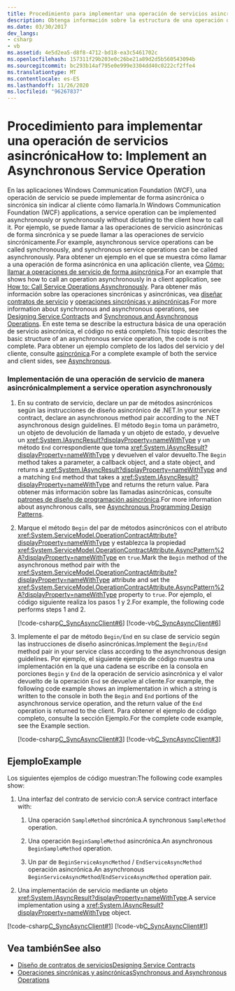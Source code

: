 ```yaml
---
title: Procedimiento para implementar una operación de servicios asincrónica
description: Obtenga información sobre la estructura de una operación de servicio asincrónica en WFC. Una operación de servicio se puede implementar de forma asincrónica o sincrónica.
ms.date: 03/30/2017
dev_langs:
- csharp
- vb
ms.assetid: 4e5d2ea5-d8f8-4712-bd18-ea3c5461702c
ms.openlocfilehash: 157311f29b203e0c26be21a89d2d5b560543094b
ms.sourcegitcommit: bc293b14af795e0e999e3304dd40c0222cf2ffe4
ms.translationtype: MT
ms.contentlocale: es-ES
ms.lasthandoff: 11/26/2020
ms.locfileid: "96267837"
---
```

# <a name="how-to-implement-an-asynchronous-service-operation"></a><span data-ttu-id="a38f9-104">Procedimiento para implementar una operación de servicios asincrónica</span><span class="sxs-lookup"><span data-stu-id="a38f9-104">How to: Implement an Asynchronous Service Operation</span></span>

<span data-ttu-id="a38f9-105">En las aplicaciones Windows Communication Foundation (WCF), una operación de servicio se puede implementar de forma asincrónica o sincrónica sin indicar al cliente cómo llamarla.</span><span class="sxs-lookup"><span data-stu-id="a38f9-105">In Windows Communication Foundation (WCF) applications, a service operation can be implemented asynchronously or synchronously without dictating to the client how to call it.</span></span> <span data-ttu-id="a38f9-106">Por ejemplo, se puede llamar a las operaciones de servicio asincrónicas de forma sincrónica y se puede llamar a las operaciones de servicio sincrónicamente.</span><span class="sxs-lookup"><span data-stu-id="a38f9-106">For example, asynchronous service operations can be called synchronously, and synchronous service operations can be called asynchronously.</span></span> <span data-ttu-id="a38f9-107">Para obtener un ejemplo en el que se muestra cómo llamar a una operación de forma asincrónica en una aplicación cliente, vea [Cómo: llamar a operaciones de servicio de forma asincrónica](./feature-details/how-to-call-wcf-service-operations-asynchronously.md).</span><span class="sxs-lookup"><span data-stu-id="a38f9-107">For an example that shows how to call an operation asynchronously in a client application, see [How to: Call Service Operations Asynchronously](./feature-details/how-to-call-wcf-service-operations-asynchronously.md).</span></span> <span data-ttu-id="a38f9-108">Para obtener más información sobre las operaciones sincrónicas y asincrónicas, vea [diseñar contratos de servicio](designing-service-contracts.md) y [operaciones sincrónicas y asincrónicas](synchronous-and-asynchronous-operations.md).</span><span class="sxs-lookup"><span data-stu-id="a38f9-108">For more information about synchronous and asynchronous operations, see [Designing Service Contracts](designing-service-contracts.md) and [Synchronous and Asynchronous Operations](synchronous-and-asynchronous-operations.md).</span></span> <span data-ttu-id="a38f9-109">En este tema se describe la estructura básica de una operación de servicio asincrónica, el código no está completo.</span><span class="sxs-lookup"><span data-stu-id="a38f9-109">This topic describes the basic structure of an asynchronous service operation, the code is not complete.</span></span> <span data-ttu-id="a38f9-110">Para obtener un ejemplo completo de los lados del servicio y del cliente, consulte [asincrónica](/previous-versions/dotnet/netframework-4.0/ms751505(v=vs.100)).</span><span class="sxs-lookup"><span data-stu-id="a38f9-110">For a complete example of both the service and client sides, see [Asynchronous](/previous-versions/dotnet/netframework-4.0/ms751505(v=vs.100)).</span></span>  
  
### <a name="implement-a-service-operation-asynchronously"></a><span data-ttu-id="a38f9-111">Implementación de una operación de servicio de manera asincrónica</span><span class="sxs-lookup"><span data-stu-id="a38f9-111">Implement a service operation asynchronously</span></span>  
  
1. <span data-ttu-id="a38f9-112">En su contrato de servicio, declare un par de métodos asincrónicos según las instrucciones de diseño asincrónico de .NET.</span><span class="sxs-lookup"><span data-stu-id="a38f9-112">In your service contract, declare an asynchronous method pair according to the .NET asynchronous design guidelines.</span></span> <span data-ttu-id="a38f9-113">El método `Begin` toma un parámetro, un objeto de devolución de llamada y un objeto de estado, y devuelve un <xref:System.IAsyncResult?displayProperty=nameWithType> y un método `End` correspondiente que toma <xref:System.IAsyncResult?displayProperty=nameWithType> y devuelven el valor devuelto.</span><span class="sxs-lookup"><span data-stu-id="a38f9-113">The `Begin` method takes a parameter, a callback object, and a state object, and returns a <xref:System.IAsyncResult?displayProperty=nameWithType> and a matching `End` method that takes a <xref:System.IAsyncResult?displayProperty=nameWithType> and returns the return value.</span></span> <span data-ttu-id="a38f9-114">Para obtener más información sobre las llamadas asincrónicas, consulte [patrones de diseño de programación asincrónica](../../standard/asynchronous-programming-patterns/event-based-asynchronous-pattern-eap.md).</span><span class="sxs-lookup"><span data-stu-id="a38f9-114">For more information about asynchronous calls, see [Asynchronous Programming Design Patterns](../../standard/asynchronous-programming-patterns/event-based-asynchronous-pattern-eap.md).</span></span>  
  
2. <span data-ttu-id="a38f9-115">Marque el método `Begin` del par de métodos asincrónicos con el atributo <xref:System.ServiceModel.OperationContractAttribute?displayProperty=nameWithType> y establezca la propiedad <xref:System.ServiceModel.OperationContractAttribute.AsyncPattern%2A?displayProperty=nameWithType> en `true`.</span><span class="sxs-lookup"><span data-stu-id="a38f9-115">Mark the `Begin` method of the asynchronous method pair with the <xref:System.ServiceModel.OperationContractAttribute?displayProperty=nameWithType> attribute and set the <xref:System.ServiceModel.OperationContractAttribute.AsyncPattern%2A?displayProperty=nameWithType> property to `true`.</span></span> <span data-ttu-id="a38f9-116">Por ejemplo, el código siguiente realiza los pasos 1 y 2.</span><span class="sxs-lookup"><span data-stu-id="a38f9-116">For example, the following code performs steps 1 and 2.</span></span>  
  
     [!code-csharp[C_SyncAsyncClient#6](../../../samples/snippets/csharp/VS_Snippets_CFX/c_syncasyncclient/cs/services.cs#6)]
     [!code-vb[C_SyncAsyncClient#6](../../../samples/snippets/visualbasic/VS_Snippets_CFX/c_syncasyncclient/vb/services.vb#6)]  
  
3. <span data-ttu-id="a38f9-117">Implemente el par de método `Begin/End` en su clase de servicio según las instrucciones de diseño asincrónicas.</span><span class="sxs-lookup"><span data-stu-id="a38f9-117">Implement the `Begin/End` method pair in your service class according to the asynchronous design guidelines.</span></span> <span data-ttu-id="a38f9-118">Por ejemplo, el siguiente ejemplo de código muestra una implementación en la que una cadena se escribe en la consola en porciones `Begin` y `End` de la operación de servicio asincrónica y el valor devuelto de la operación `End` se devuelve al cliente.</span><span class="sxs-lookup"><span data-stu-id="a38f9-118">For example, the following code example shows an implementation in which a string is written to the console in both the `Begin` and `End` portions of the asynchronous service operation, and the return value of the `End` operation is returned to the client.</span></span> <span data-ttu-id="a38f9-119">Para obtener el ejemplo de código completo, consulte la sección Ejemplo.</span><span class="sxs-lookup"><span data-stu-id="a38f9-119">For the complete code example, see the Example section.</span></span>  
  
     [!code-csharp[C_SyncAsyncClient#3](../../../samples/snippets/csharp/VS_Snippets_CFX/c_syncasyncclient/cs/services.cs#3)]
     [!code-vb[C_SyncAsyncClient#3](../../../samples/snippets/visualbasic/VS_Snippets_CFX/c_syncasyncclient/vb/services.vb#3)]  
  
## <a name="example"></a><span data-ttu-id="a38f9-120">Ejemplo</span><span class="sxs-lookup"><span data-stu-id="a38f9-120">Example</span></span>  

 <span data-ttu-id="a38f9-121">Los siguientes ejemplos de código muestran:</span><span class="sxs-lookup"><span data-stu-id="a38f9-121">The following code examples show:</span></span>  
  
1. <span data-ttu-id="a38f9-122">Una interfaz del contrato de servicio con:</span><span class="sxs-lookup"><span data-stu-id="a38f9-122">A service contract interface with:</span></span>  
  
    1. <span data-ttu-id="a38f9-123">Una operación `SampleMethod` sincrónica.</span><span class="sxs-lookup"><span data-stu-id="a38f9-123">A synchronous `SampleMethod` operation.</span></span>  
  
    2. <span data-ttu-id="a38f9-124">Una operación `BeginSampleMethod` asincrónica.</span><span class="sxs-lookup"><span data-stu-id="a38f9-124">An asynchronous `BeginSampleMethod` operation.</span></span>  
  
    3. <span data-ttu-id="a38f9-125">Un par de `BeginServiceAsyncMethod` / `EndServiceAsyncMethod` operación asincrónica.</span><span class="sxs-lookup"><span data-stu-id="a38f9-125">An asynchronous `BeginServiceAsyncMethod`/`EndServiceAsyncMethod` operation pair.</span></span>  
  
2. <span data-ttu-id="a38f9-126">Una implementación de servicio mediante un objeto <xref:System.IAsyncResult?displayProperty=nameWithType>.</span><span class="sxs-lookup"><span data-stu-id="a38f9-126">A service implementation using a <xref:System.IAsyncResult?displayProperty=nameWithType> object.</span></span>  
  
 [!code-csharp[C_SyncAsyncClient#1](../../../samples/snippets/csharp/VS_Snippets_CFX/c_syncasyncclient/cs/services.cs#1)]
 [!code-vb[C_SyncAsyncClient#1](../../../samples/snippets/visualbasic/VS_Snippets_CFX/c_syncasyncclient/vb/services.vb#1)]  
  
## <a name="see-also"></a><span data-ttu-id="a38f9-127">Vea también</span><span class="sxs-lookup"><span data-stu-id="a38f9-127">See also</span></span>

- [<span data-ttu-id="a38f9-128">Diseño de contratos de servicios</span><span class="sxs-lookup"><span data-stu-id="a38f9-128">Designing Service Contracts</span></span>](designing-service-contracts.md)
- [<span data-ttu-id="a38f9-129">Operaciones sincrónicas y asincrónicas</span><span class="sxs-lookup"><span data-stu-id="a38f9-129">Synchronous and Asynchronous Operations</span></span>](synchronous-and-asynchronous-operations.md)
